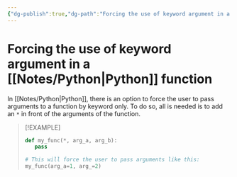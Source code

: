 ```yaml
---
{"dg-publish":true,"dg-path":"Forcing the use of keyword argument in a Python function.md","permalink":"/forcing-the-use-of-keyword-argument-in-a-python-function/","tags":[null]}
---
```




# Forcing the use of keyword argument in a [[Notes/Python\|Python]] function
In [[Notes/Python\|Python]], there is an option to force the user to pass arguments to a function by keyword only. To do so, all is needed is to add an `*` in front of the arguments of the function.

>[!EXAMPLE]
> ```python
> def my_func(*, arg_a, arg_b):
>    pass
>
> # This will force the user to pass arguments like this:
> my_func(arg_a=1, arg_=2)
> ```

